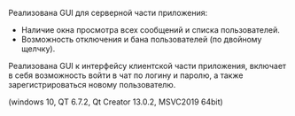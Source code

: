 Реализована GUI для серверной части приложения:
- Наличие окна просмотра всех сообщений и списка пользователей.
- Возможность отключения и бана пользователей (по двойному щелчку).

Реализована GUI к интерфейсу клиентской части приложения, 
включает в себя возможность войти в чат по логину и паролю, 
а также зарегистрироваться новому пользователю.

(windows 10, QT 6.7.2, Qt Creator 13.0.2, MSVC2019 64bit) 
